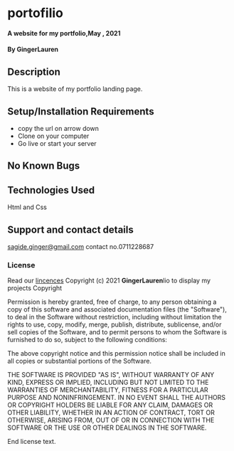 # portofilio

#### A website for my portfolio,May , 2021
#### By **GingerLauren**
## Description
This is a website of my portfolio landing page. 
## Setup/Installation Requirements
- copy the url on arrow down
- Clone on your computer
- Go live or start your server
## No Known Bugs
## Technologies Used
Html and Css
## Support and contact details
sagide.ginger@gmail.com contact no.0711228687
### License
Read our [lincences](./Lincense)
Copyright (c) 2021 **GingerLauren**lio to display my projects
Copyright <YEAR> <COPYRIGHT HOLDER>

Permission is hereby granted, free of charge, to any person obtaining a copy of this software and associated documentation files (the "Software"), to deal in the Software without restriction, including without limitation the rights to use, copy, modify, merge, publish, distribute, sublicense, and/or sell copies of the Software, and to permit persons to whom the Software is furnished to do so, subject to the following conditions:

The above copyright notice and this permission notice shall be included in all copies or substantial portions of the Software.

THE SOFTWARE IS PROVIDED "AS IS", WITHOUT WARRANTY OF ANY KIND, EXPRESS OR IMPLIED, INCLUDING BUT NOT LIMITED TO THE WARRANTIES OF MERCHANTABILITY, FITNESS FOR A PARTICULAR PURPOSE AND NONINFRINGEMENT. IN NO EVENT SHALL THE AUTHORS OR COPYRIGHT HOLDERS BE LIABLE FOR ANY CLAIM, DAMAGES OR OTHER LIABILITY, WHETHER IN AN ACTION OF CONTRACT, TORT OR OTHERWISE, ARISING FROM, OUT OF OR IN CONNECTION WITH THE SOFTWARE OR THE USE OR OTHER DEALINGS IN THE SOFTWARE.

End license text.  
